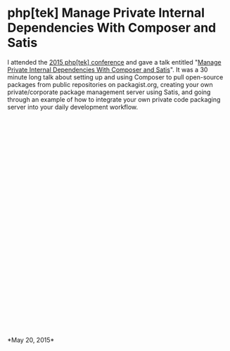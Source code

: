 # php[tek] Manage Private Internal Dependencies With Composer and Satis

I attended the [2015 php[tek] conference](http://tek15.phparch.com/) and gave a talk entitled "[Manage Private Internal Dependencies With Composer and Satis](https://tek15.phparch.com/speakers/#65740)". It was a 30 minute long talk about setting up and using Composer to pull open-source packages from public repositories on packagist.org, creating your own private/corporate package management server using Satis, and going through an example of how to integrate your own private code packaging server into your daily development workflow.

<div style="min-height: 500px">
<script async class="speakerdeck-embed" data-id="03d4606e7fec49b09589e9195336034a" data-ratio="1.77777777777778" src="//speakerdeck.com/assets/embed.js"></script>
</div>
*May 20, 2015*